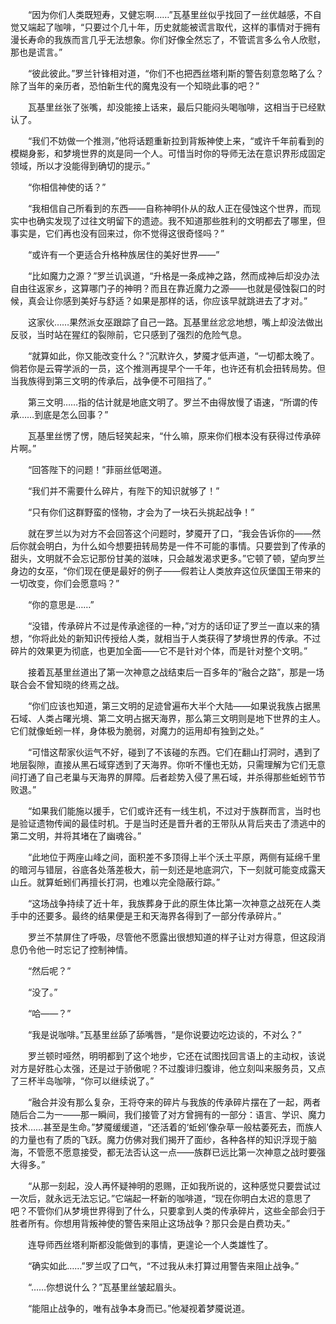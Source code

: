 　　“因为你们人类既短寿，又健忘啊……”瓦基里丝似乎找回了一丝优越感，不自觉又端起了咖啡，“只要过个几十年，历史就能被谎言取代，这样的事情对于拥有漫长寿命的我族而言几乎无法想象。你们好像全然忘了，不管谎言多么令人欣慰，那也是谎言。”

　　“彼此彼此。”罗兰针锋相对道，“你们不也把西丝塔利斯的警告刻意忽略了么？除了当年的亲历者，恐怕新生代的魔鬼没有一个知晓此事的吧？”

　　瓦基里丝张了张嘴，却没能接上话来，最后只能闷头喝咖啡，这相当于已经默认了。

　　“我们不妨做一个推测，”他将话题重新拉到背叛神使上来，“或许千年前看到的模糊身影，和梦境世界的岚是同一个人。可惜当时你的导师无法在意识界形成固定领域，所以才没能得到确切的提示。”

　　“你相信神使的话？”

　　“我相信自己所看到的东西——自称神明仆从的敌人正在侵蚀这个世界，而现实中也确实发现了过往文明留下的遗迹。我不知道那些胜利的文明都去了哪里，但事实是，它们再也没有回来过，你不觉得这很奇怪吗？”

　　“或许有一个更适合升格种族居住的美好世界——”

　　“比如魔力之源？”罗兰讥讽道，“升格是一条成神之路，然而成神后却没办法自由往返家乡，这算哪门子的神明？而且在靠近魔力之源——也就是侵蚀裂口的时候，真会让你感到美好与舒适？如果是那样的话，你应该早就跳进去了才对。”

　　这家伙……果然派女巫跟踪了自己一路。瓦基里丝忿忿地想，嘴上却没法做出反驳，当时站在猩红的裂隙前，它只感到了强烈的危险气息。

　　“就算如此，你又能改变什么？”沉默许久，梦魇才低声道，“一切都太晚了。倘若你是云霄学派的一员，这个推测再提早个一千年，也许还有机会扭转局势。但当我族得到第三文明的传承后，战争便不可阻挡了。”

　　第三文明……指的估计就是地底文明了。罗兰不由得放慢了语速，“所谓的传承……到底是怎么回事？”

　　瓦基里丝愣了愣，随后轻笑起来，“什么嘛，原来你们根本没有获得过传承碎片啊。”

　　“回答陛下的问题！”菲丽丝低喝道。

　　“我们并不需要什么碎片，有陛下的知识就够了！”

　　“只有你们这群野蛮的怪物，才会为了一块石头挑起战争！”

　　就在罗兰以为对方不会回答这个问题时，梦魇开了口，“我会告诉你的——然后你就会明白，为什么如今想要扭转局势是一件不可能的事情。只要尝到了传承的甜头，文明就不会忘记那份甘美的滋味，只会越发渴求更多。”它顿了顿，望向罗兰身边的女巫，“你们现在便是最好的例子——假若让人类放弃这位灰堡国王带来的一切改变，你们会愿意吗？”

　　“你的意思是……”

　　“没错，传承碎片不过是传承途径的一种，”对方的话印证了罗兰一直以来的猜想，“你将此处的新知识传授给人类，就相当于人类获得了梦境世界的传承。不过碎片的效果更为彻底，也更加全面——它不是针对个体，而是针对整个文明。”

　　接着瓦基里丝道出了第一次神意之战结束后一百多年的“融合之路”，那是一场联合会不曾知晓的终焉之战。

　　“你们应该也知道，第三文明的足迹曾遍布大半个大陆——如果说我族占据黑石域、人类占曙光境、第二文明占据天海界，那么第三文明则是地下世界的主人。它们就像蚯蚓一样，身体极为脆弱，对魔力的运用却有独到之处。”

　　“可惜这帮家伙运气不好，碰到了不该碰的东西。它们在翻山打洞时，遇到了地层裂隙，直接从黑石域穿透到了天海界。你听不懂也无妨，只需理解为它们无意间打通了自己老巢与天海界的屏障。后者趁势入侵了黑石域，并杀得那些蚯蚓节节败退。”

　　“如果我们能施以援手，它们或许还有一线生机，不过对于族群而言，当时也是验证遗物传闻的最佳时机。于是当时还是晋升者的王带队从背后夹击了溃逃中的第二文明，并将其堵在了幽魂谷。”

　　“此地位于两座山峰之间，面积差不多顶得上半个沃土平原，两侧有延绵千里的暗河与错层，谷底各处落差极大，前一刻还是地底洞穴，下一刻就可能变成露天山丘。就算蚯蚓们再擅长打洞，也难以完全隐蔽行踪。”

　　“这场战争持续了近十年，我族葬身于此的原生体比第一次神意之战死在人类手中的还要多。最终的结果便是王和天海界各得到了一部分传承碎片。”

　　罗兰不禁屏住了呼吸，尽管他不愿露出很想知道的样子让对方得意，但这段消息仍令他一时忘记了控制神情。

　　“然后呢？”

　　“没了。”

　　“哈——？”

　　“我是说咖啡。”瓦基里丝舔了舔嘴唇，“是你说要边吃边谈的，不对么？”

　　罗兰顿时哑然，明明都到了这个地步，它还在试图找回言语上的主动权，该说对方是好胜心太强，还是过于骄傲呢？不过腹诽归腹诽，他立刻叫来服务员，又点了三杯半岛咖啡，“你可以继续说了。”

　　“融合并没有那么复杂，王将夺来的碎片与我族的传承碎片摆在了一起，两者随后合二为一——那一瞬间，我们接管了对方曾拥有的一部分：语言、学识、魔力技术……甚至是生命。”梦魇缓缓道，“还活着的‘蚯蚓’像杂草一般枯萎死去，而族人的力量也有了质的飞跃。魔力仿佛对我们揭开了面纱，各种各样的知识浮现于脑海，不管愿不愿意接受，都无法否认这一点——族群已远比第一次神意之战时要强大得多。”

　　“从那一刻起，没人再怀疑神明的恩赐，正如我所说的，这种感觉只要尝试过一次后，就永远无法忘记。”它端起一杯新的咖啡道，“现在你明白太迟的意思了吧？不管你们从梦境世界得到了什么，只要拿到人类的传承碎片，这些全部会归于胜者所有。你想用背叛神使的警告来阻止这场战争？那只会是白费功夫。”

　　连导师西丝塔利斯都没能做到的事情，更遑论一个人类雄性了。

　　“确实如此……”罗兰叹了口气，“不过我从未打算过用警告来阻止战争。”

　　“……你想说什么？”瓦基里丝皱起眉头。

　　“能阻止战争的，唯有战争本身而已。”他凝视着梦魇说道。
